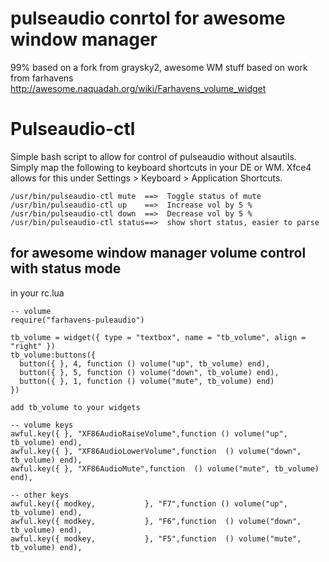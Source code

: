 # pulseaudio conrtol for awesome window manager
99% based on a fork from graysky2, awesome WM stuff based on work from farhavens http://awesome.naquadah.org/wiki/Farhavens_volume_widget


# Pulseaudio-ctl
Simple bash script to allow for control of pulseaudio without alsautils. Simply map the following to keyboard shortcuts in your DE or WM. Xfce4 allows for this under Settings > Keyboard > Application Shortcuts.

	/usr/bin/pulseaudio-ctl mute  ==>  Toggle status of mute
	/usr/bin/pulseaudio-ctl up    ==>  Increase vol by 5 %
	/usr/bin/pulseaudio-ctl down  ==>  Decrease vol by 5 %
	/usr/bin/pulseaudio-ctl status==>  show short status, easier to parse

## for awesome window manager volume control with status mode

in your rc.lua

	-- volume
	require("farhavens-puleaudio")

	tb_volume = widget({ type = "textbox", name = "tb_volume", align = "right" })
	tb_volume:buttons({
	  button({ }, 4, function () volume("up", tb_volume) end),
	  button({ }, 5, function () volume("down", tb_volume) end),
	  button({ }, 1, function () volume("mute", tb_volume) end)
	})

	add tb_volume to your widgets

	-- volume keys
	awful.key({ }, "XF86AudioRaiseVolume",function () volume("up", tb_volume) end),
	awful.key({ }, "XF86AudioLowerVolume",function  () volume("down", tb_volume) end),
	awful.key({ }, "XF86AudioMute",function  () volume("mute", tb_volume) end),

	-- other keys
	awful.key({ modkey,           }, "F7",function () volume("up", tb_volume) end),
	awful.key({ modkey,           }, "F6",function  () volume("down", tb_volume) end),
	awful.key({ modkey,           }, "F5",function  () volume("mute", tb_volume) end),



